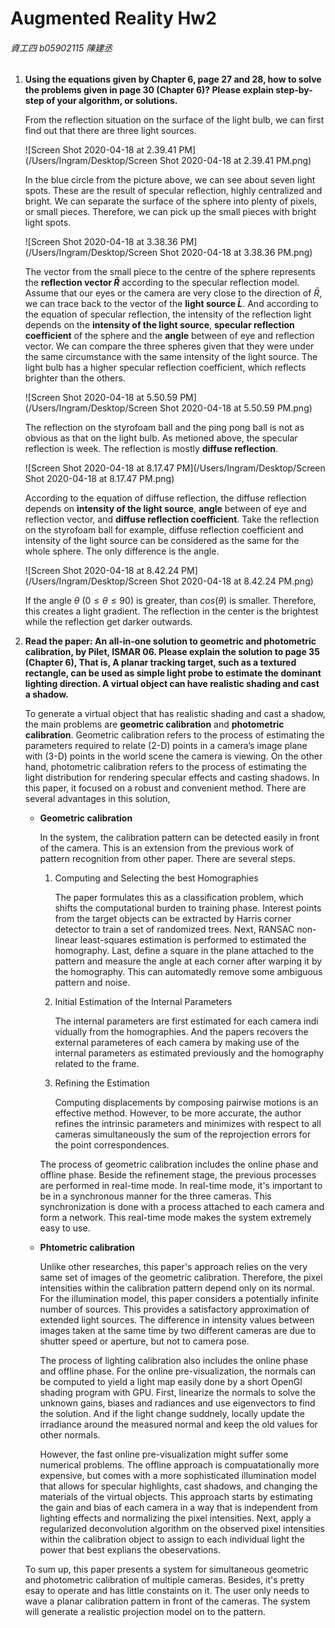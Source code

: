 #  Augmented Reality Hw2

###### 資工四 b05902115 陳建丞

1. **Using the equations given by Chapter 6, page 27 and 28, how to solve the problems given in page 30 (Chapter 6)? Please explain step-by-step of your algorithm, or solutions.**

   

   From the reflection situation on the surface of the light bulb, we can first find out that there are three light sources. 

   ![Screen Shot 2020-04-18 at 2.39.41 PM](/Users/Ingram/Desktop/Screen Shot 2020-04-18 at 2.39.41 PM.png)

   In the blue circle from the picture above, we can see about seven light spots. These are the result of specular reflection, highly centralized and bright. We can separate the surface of the sphere into plenty of pixels, or small pieces. Therefore, we can pick up the small pieces with bright light spots. 

   ![Screen Shot 2020-04-18 at 3.38.36 PM](/Users/Ingram/Desktop/Screen Shot 2020-04-18 at 3.38.36 PM.png)

   The vector from the small piece to the centre of the sphere represents the **reflection vector $\bar R$** according to the specular reflection model. Assume that our eyes or the camera are very close to the direction of $\bar R$, we can trace back to the vector of the **light source $\bar L$**.  And according to the equation of specular reflection, the intensity of the reflection light depends on the **intensity of the light source**, **specular reflection coefficient** of the sphere and the **angle** between of eye and reflection vector. We can compare the three spheres given that they were under the same circumstance with the same intensity of the light source. The light bulb has a higher specular reflection coefficient, which reflects brighter than the others. 

   

   ![Screen Shot 2020-04-18 at 5.50.59 PM](/Users/Ingram/Desktop/Screen Shot 2020-04-18 at 5.50.59 PM.png)

   The reflection on the styrofoam ball and the ping pong ball is not as obvious as that on the light bulb. As metioned above, the specular reflection is week. The reflection is mostly **diffuse reflection**.

   ![Screen Shot 2020-04-18 at 8.17.47 PM](/Users/Ingram/Desktop/Screen Shot 2020-04-18 at 8.17.47 PM.png)

   According to the equation of diffuse reflection, the diffuse reflection depends on **intensity of the light source**, **angle** between of eye and reflection vector, and **diffuse reflection coefficient**. Take the reflection on the styrofoam ball for example, diffuse reflection coefficient and intensity of the light source can be considered as the same for the whole sphere. The only difference is the angle.  

   ![Screen Shot 2020-04-18 at 8.42.24 PM](/Users/Ingram/Desktop/Screen Shot 2020-04-18 at 8.42.24 PM.png)

   If the angle $\theta$ ($0\leq\theta\leq90$) is greater, than $cos(\theta)$ is smaller. Therefore, this creates a light gradient. The reflection in the center is the brightest while the reflection get darker outwards. 

   

2. **Read the paper: An all-in-one solution to geometric and photometric calibration, by Pilet, ISMAR 06. Please explain the solution to page 35 (Chapter 6), That is, A planar tracking target, such as a textured rectangle, can be used as simple light probe to estimate the dominant lighting direction. A virtual object can have realistic shading and cast a shadow.**

   

   To generate a virtual object that has realistic shading and cast a shadow, the main problems are **geometric calibration** and **photometric calibration**. Geometric calibration refers to the process of estimating the parameters required to relate (2-D) points in a camera’s image plane with (3-D) points in the world scene the camera is viewing. On the other hand, photometric calibration refers to the process of estimating the light distribution for rendering specular effects and casting shadows. In this paper, it focused on a robust and convenient method. There are several advantages in this solution, 

   * **Geometric calibration**

     In the system, the calibration pattern can be detected easily in front of the camera. This is an extension from the previous work of pattern recognition from other paper. There are several steps.

     1. Computing and Selecting the best Homographies

        The paper formulates this as a classification problem, which shifts the computational burden to training phase. Interest points from the target objects can be extracted by Harris corner detector to train a set of randomized trees. Next, RANSAC non-linear least-squares estimation is performed to estimated the homography. Last, define a square in the plane attached to the pattern and measure the angle at each corner after warping it by the homography. This can automatedly remove some ambiguous pattern and noise.

        

     2. Initial Estimation of the Internal Parameters

        The internal parameters are first estimated for each camera indi vidually from the homographies. And the papers recovers the external parameteres of each camera by making use of the internal parameters as estimated previously and the homography related to the frame.

        

     3. Refining the Estimation

        Computing displacements by composing pairwise motions is an effective method. However, to be more accurate, the author refines the intrinsic parameters and minimizes with respect to all cameras simultaneously the sum of the reprojection errors for the point correspondences.

     

     The process of geometric calibration includes the online phase and offline phase. Beside the refinement stage, the previous processes are performed in real-time mode. In real-time mode, it's important to be in a synchronous manner for the three cameras. This synchronization is done with a process attached to each camera and form a network. This real-time mode makes the system extremely easy to use.

   * **Phtometric calibration**

     Unlike other researches, this paper's approach relies on the very same set of images of the geometric calibration. Therefore, the pixel intensities within the calibration pattern depend only on its normal. For the illumination model, this paper considers a potentially infinite number of sources. This provides a satisfactory approximation of extended light sources.  The difference in intensity values between images taken at the same time by two different cameras are due to shutter speed or aperture, but not to camera pose. 

     The process of lighting calibration also includes the online phase and offline phase. For the online pre-visualization, the normals can be computed to yield a light map easily done by a short OpenGl shading program with GPU. First, linearize the normals to solve the unknown gains, biases and radiances and use eigenvectors to find the solution.  And if the light change suddnely, locally update the irradiance around the measured normal and keep the old values for other normals.

     However, the fast online pre-visualization might suffer some numerical problems. The offline approach is compuatationally more expensive, but comes with a more sophisticated illumination model that allows for specular highlights, cast shadows, and changing the materials of the virtual objects. This approach starts by estimating the gain and bias of each camera in a way that is independent from lighting effects and normalizing the pixel intensities. Next, apply a regularized deconvolution algorithm on the observed pixel intensities within the calibration object to assign to each individual light the power that best explians the obeservations.

   

   To sum up, this paper presents a system for simultaneous geometric and photometric calibration of multiple cameras. Besides, it's pretty esay to operate and has little constaints on it. The user only  needs to wave a planar calibration pattern in front of the cameras. The system will generate a realistic projection model on to the pattern.

